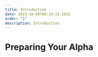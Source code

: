 ```yaml
---
title: Introduction
date: 2023-10-09T06:14:23.283Z
order: "1"
description: Introduction
---
```


# Preparing Your Alpha